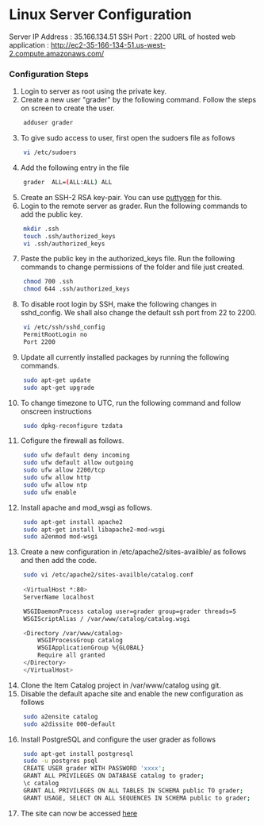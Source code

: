 # Linux Server Configuration

Server IP Address : 35.166.134.51
SSH Port : 2200
URL of hosted web application : http://ec2-35-166-134-51.us-west-2.compute.amazonaws.com/

### Configuration Steps

1. Login to server as root using the private key.
2. Create a new user "grader" by the following command. Follow the steps on screen to create the user.
```sh
    adduser grader
```
3. To give sudo access to user, first open the sudoers file as follows
```sh
    vi /etc/sudoers
```
4. Add the following entry in the file
```sh
    grader  ALL=(ALL:ALL) ALL
```
5. Create an SSH-2 RSA key-pair. You can use [puttygen](http://www.chiark.greenend.org.uk/~sgtatham/putty/download.html) for this.
6. Login to the remote server as grader. Run the following commands to add the public key.
```sh
    mkdir .ssh
    touch .ssh/authorized_keys
    vi .ssh/authorized_keys
```
7. Paste the public key in the authorized_keys file. Run the following commands to change permissions of the folder and file just created.
```sh
    chmod 700 .ssh
    chmod 644 .ssh/authorized_keys
```
8. To disable root login by SSH, make the following changes in sshd_config. We shall also change the default ssh port from 22 to 2200.
```sh
    vi /etc/ssh/sshd_config
    PermitRootLogin no
    Port 2200
```
9. Update all currently installed packages by running the following commands.
```sh
    sudo apt-get update
    sudo apt-get upgrade
```
10. To change timezone to UTC, run the following command and follow onscreen instructions
```sh
    sudo dpkg-reconfigure tzdata
```
11. Cofigure the firewall as follows.
```sh
    sudo ufw default deny incoming
    sudo ufw default allow outgoing
    sudo ufw allow 2200/tcp
    sudo ufw allow http
    sudo ufw allow ntp
    sudo ufw enable
```
12. Install apache and mod_wsgi as follows.
```sh
    sudo apt-get install apache2
    sudo apt-get install libapache2-mod-wsgi
    sudo a2enmod mod-wsgi
```
13. Create a new configuration in /etc/apache2/sites-availble/ as follows and then add the code.
```sh
    sudo vi /etc/apache2/sites-availble/catalog.conf
    
    <VirtualHost *:80>
    ServerName localhost

    WSGIDaemonProcess catalog user=grader group=grader threads=5
    WSGIScriptAlias / /var/www/catalog/catalog.wsgi

    <Directory /var/www/catalog>
        WSGIProcessGroup catalog
        WSGIApplicationGroup %{GLOBAL}
        Require all granted
    </Directory>
    </VirtualHost>
```
14. Clone the Item Catalog project in /var/www/catalog using git.
15. Disable the default apache site and enable the new configuration as follows
```sh
    sudo a2ensite catalog
    sudo a2dissite 000-default
```
16. Install PostgreSQL and configure the user grader as follows
```sh
    sudo apt-get install postgresql
    sudo -u postgres psql
    CREATE USER grader WITH PASSWORD 'xxxx';
    GRANT ALL PRIVILEGES ON DATABASE catalog to grader;
    \c catalog
    GRANT ALL PRIVILEGES ON ALL TABLES IN SCHEMA public TO grader;
    GRANT USAGE, SELECT ON ALL SEQUENCES IN SCHEMA public to grader;
```
17. The site can now be accessed [here](http://ec2-35-166-134-51.us-west-2.compute.amazonaws.com/)